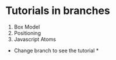 # Tutorials in branches
1. Box Model
2. Positioning
3. Javascript Atoms


* Change branch to see the tutorial *
